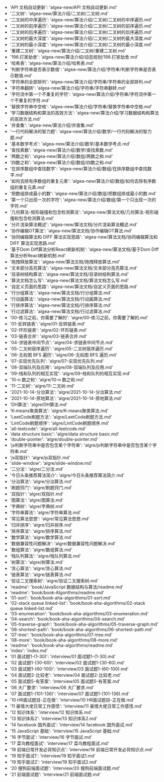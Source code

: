 - 'API 文档自动更新': 'algea-new/API 文档自动更新.md'
- '二叉树': 'algea-new/算法介绍/二叉树/二叉树.md'
- '二叉树的中序遍历': 'algea-new/算法介绍/二叉树/二叉树的中序遍历.md'
- '二叉树的前序遍历': 'algea-new/算法介绍/二叉树/二叉树的前序遍历.md'
- '二叉树的后序遍历': 'algea-new/算法介绍/二叉树/二叉树的后序遍历.md'
- '二叉树的最大深度': 'algea-new/算法介绍/二叉树/二叉树的最大深度.md'
- '二叉树的最小深度': 'algea-new/算法介绍/二叉树/二叉树的最小深度.md'
- '重建二叉树': 'algea-new/算法介绍/二叉树/重建二叉树.md'
- '198.打家劫舍': 'algea-new/算法介绍/动态规划/198.打家劫舍.md'
- '哈希表': 'algea-new/算法介绍/哈希表.md'
- '判断字符串是否表示数值': 'algea-new/算法介绍/字符串/判断字符串是否表示数值.md'
- '字符串的全部排列': 'algea-new/算法介绍/字符串/字符串的全部排列.md'
- '字符串翻转': 'algea-new/算法介绍/字符串/字符串翻转.md'
- '字符流中第一个不重复的字符': 'algea-new/算法介绍/字符串/字符流中第一个不重复的字符.md'
- '替换字符串中空格': 'algea-new/算法介绍/字符串/替换字符串中空格.md'
- '学习数据结构和算法的高效方法': 'algea-new/算法介绍/学习数据结构和算法的高效方法.md'
- '并查集': 'algea-new/算法介绍/并查集.md'
- '一行代码解决的智力题': 'algea-new/算法介绍/数学/一行代码解决的智力题.md'
- '基本数学考点': 'algea-new/算法介绍/数学/基本数学考点.md'
- '查找素数': 'algea-new/算法介绍/数学/查找素数.md'
- '两数之和': 'algea-new/算法介绍/数组/两数之和.md'
- '四数之和': 'algea-new/算法介绍/数组/四数之和.md'
- '在排序数组中查找数字': 'algea-new/算法介绍/数组/在排序数组中查找数字.md'
- '如何去除有序数组的重复元素': 'algea-new/算法介绍/数组/如何去除有序数组的重复元素.md'
- '把数组排成最小的数': 'algea-new/算法介绍/数组/把数组排成最小的数.md'
- '第一个只出现一次的字符': 'algea-new/算法介绍/数组/第一个只出现一次的字符.md'
- '几何算法-矩形碰撞和包含检测算法': 'algea-new/算法文档/几何算法-矩形碰撞和包含检测算法.md'
- '分片渲染算法概述': 'algea-new/算法文档/分片渲染算法概述.md'
- '协作编辑OT算法': 'algea-new/算法文档/协作编辑OT算法.md'
- '协同编辑算法和 DIFF 算法实现思路': 'algea-new/算法文档/协同编辑算法和 DIFF 算法实现思路.md'
- '基于Dom Diff算法分析React刷新机制': 'algea-new/算法文档/基于Dom Diff算法分析React刷新机制.md'
- '拖拽释放算法': 'algea-new/算法文档/拖拽释放算法.md'
- '文本部分高亮算法': 'algea-new/算法文档/文本部分高亮算法.md'
- '目录树结构算法': 'algea-new/算法文档/目录树结构算法.md'
- '算法文档怎么写': 'algea-new/算法文档/算法文档怎么写.md'
- '自定义页面的思路': 'algea-new/算法文档/自定义页面的思路.md'
- '行分组算法': 'algea-new/算法文档/行分组算法.md'
- '行动画算法': 'algea-new/算法文档/行动画算法.md'
- '行排序算法': 'algea-new/算法文档/行排序算法.md'
- '行过滤算法': 'algea-new/算法文档/行过滤算法.md'
- '00-练习之前，你需要了解的': 'algre/00-练习之前，你需要了解的.md'
- '01-反转链表': 'algre/01-反转链表.md'
- '02-环形链表': 'algre/02-环形链表.md'
- '03-链表合并': 'algre/03-链表合并.md'
- '04-求链表中间节点': 'algre/04-求链表中间节点.md'
- '05-二叉树层序遍历': 'algre/05-二叉树层序遍历.md'
- '06-无权图 BFS 遍历': 'algre/06-无权图 BFS 遍历.md'
- '07-实现优先队列': 'algre/07-实现优先队列.md'
- '08-双端队列及应用': 'algre/08-双端队列及应用.md'
- '09-栈和队列的相互实现': 'algre/09-栈和队列的相互实现.md'
- '10-n 数之和': 'algre/10-n 数之和.md'
- '11-二叉树': 'algre/11-二叉树.md'
- '2021-10-14-分治算法': 'algre/2021-10-14-分治算法.md'
- '2021-10-14-原地算法': 'algre/2021-10-14-原地算法.md'
- 'DH算法': 'algre/DH算法.md'
- 'K-means聚类算法': 'algre/K-means聚类算法.md'
- 'LeetCode刷题方法': 'algre/LeetCode刷题方法.md'
- 'LintCode刷题顺序': 'algre/LintCode刷题顺序.md'
- 'all-leetcode': 'algre/all-leetcode.md'
- 'data structure basic': 'algre/data structure basic.md'
- 'double-pointer': 'algre/double-pointer.md'
- 'js判断字符串中是否包含某个字符串': 'algre/js判断字符串中是否包含某个字符串.md'
- 'js双指针': 'algre/js双指针.md'
- 'slide-window': 'algre/slide-window.md'
- '二分法': 'algre/二分法.md'
- '今日头条推荐算法简介': 'algre/今日头条推荐算法简介.md'
- '分治算法': 'algre/分治算法.md'
- '刷题窍门': 'algre/刷题窍门.md'
- '双指针': 'algre/双指针.md'
- '图算法': 'algre/图算法.md'
- '字典树': 'algre/字典树.md'
- '字符串算法': 'algre/字符串算法.md'
- '常见算法思想': 'algre/常见算法思想.md'
- '归并排序': 'algre/归并排序.md'
- '排序算法': 'algre/排序算法.md'
- '数学算法': 'algre/数学算法.md'
- '数据兼容性问题解决': 'algre/数据兼容性问题解决.md'
- '数组算法': 'algre/数组算法.md'
- '栈队列算法': 'algre/栈队列算法.md'
- '树算法': 'algre/树算法.md'
- '贪心算法': 'algre/贪心算法.md'
- '链表算法': 'algre/链表算法.md'
- '验证二叉搜索树': 'algre/验证二叉搜索树.md'
- 'readme': 'book/JavaScript 数据结构与算法/readme.md'
- 'readme': 'book/book-Algorithms/readme.md'
- '01-sort': 'book/book-aha-algorithms/01-sort.md'
- '02-stack queue linked-list': 'book/book-aha-algorithms/02-stack queue linked-list.md'
- '03-enumeration': 'book/book-aha-algorithms/03-enumeration.md'
- '04-search': 'book/book-aha-algorithms/04-search.md'
- '05-traverse-graph': 'book/book-aha-algorithms/05-traverse-graph.md'
- '06-shortest-path': 'book/book-aha-algorithms/06-shortest-path.md'
- '07-tree': 'book/book-aha-algorithms/07-tree.md'
- '08-more': 'book/book-aha-algorithms/08-more.md'
- 'readme': 'book/book-aha-algorithms/readme.md'
- 'index': 'index.md'
- '01 面试题1-(1-30)': 'interview/01 面试题1-(1-30).md'
- '02 面试题1-(30-60)': 'interview/02 面试题1-(30-60).md'
- '03 面试题1-(60-100)': 'interview/03 面试题1-(60-100).md'
- '04 面试题2-比较老': 'interview/04 面试题2-比较老.md'
- '05 面试题5-有答案': 'interview/05 面试题5-有答案.md'
- '06 大厂要求': 'interview/06 大厂要求.md'
- '07 面试题1-(101-136)': 'interview/07 面试题1-(101-136).md'
- '10 HR面试题目-正在做': 'interview/10 HR面试题目-正在做.md'
- '11 豪情大佬日常工作感悟': 'interview/11 豪情大佬日常工作感悟.md'
- '12 知识体系': 'interview/12 知识体系.md'
- '13 知识体系2': 'interview/13 知识体系2.md'
- '14 facebook 国外面试': 'interview/14 facebook 国外面试.md'
- '15 JavaScript 基础': 'interview/15 JavaScript 基础.md'
- '16 字节面试': 'interview/16 字节面试.md'
- '17 菜鸟教程面试': 'interview/17 菜鸟教程面试.md'
- '18 前端日常开发必背知识点': 'interview/18 前端日常开发必背知识点.md'
- '19 知乎面试1': 'interview/19 知乎面试1.md'
- '19 知乎面试2': 'interview/19 知乎面试2.md'
- '20 搜狗前端面试题': 'interview/20 搜狗前端面试题.md'
- '21 前端面试题': 'interview/21 前端面试题.md'
